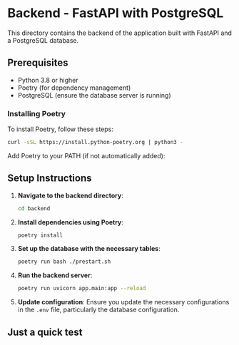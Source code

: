 # Backend - FastAPI with PostgreSQL

This directory contains the backend of the application built with FastAPI and a PostgreSQL database.

## Prerequisites

- Python 3.8 or higher
- Poetry (for dependency management)
- PostgreSQL (ensure the database server is running)

### Installing Poetry

To install Poetry, follow these steps:

```sh
curl -sSL https://install.python-poetry.org | python3 -
```

Add Poetry to your PATH (if not automatically added):

## Setup Instructions

1. **Navigate to the backend directory**:
    ```sh
    cd backend
    ```

2. **Install dependencies using Poetry**:
    ```sh
    poetry install
    ```

3. **Set up the database with the necessary tables**:
    ```sh
    poetry run bash ./prestart.sh
    ```

4. **Run the backend server**:
    ```sh
    poetry run uvicorn app.main:app --reload
    ```

5. **Update configuration**:
   Ensure you update the necessary configurations in the `.env` file, particularly the database configuration.

## Just a quick test